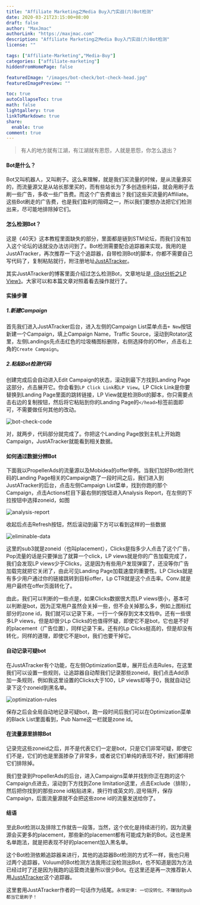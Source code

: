 ```yaml
---
title: "Affiliate Marketing之Media Buy入门实战(六)Bot检测"
date: 2020-03-21T23:15:00+08:00
draft: false
author: "MaxJmac"
authorLink: "https://maxjmac.com"
description: "Affiliate Marketing之Media Buy入门实战(六)Bot检测"
license: ""

tags: ["Affiliate-Marketing","Media-Buy"]
categories: ["affiliate-marketing"]
hiddenFromHomePage: false

featuredImage: "/images/bot-check/bot-check-head.jpg"
featuredImagePreview: ""

toc: true
autoCollapseToc: true
math: false
lightgallery: true
linkToMarkdown: true
share:
  enable: true
comment: true
---
```


> 有人的地方就有江湖，有江湖就有恩怨，人就是恩怨，你怎么退出？

#### Bot是什么？

Bot又叫机器人，又叫刷子。这么来理解，就是我们买流量的时候，是从流量源买的，而流量源又是从站长那里买的，而有些站长为了多创造些利益，就会用刷子去刷一些广告，多收一些广告费。而这个广告费谁出？我们这些买流量的Affiliate。这些Bot刷走的广告费，也是我们盈利的阻碍之一，所以我们要想办法把它们检测出来，尽可能地排除掉它们。

#### 怎么检测Bot？

这是《40天》这本教程里面缺失的部分，里面都是链到STM论坛，而我们没有加入这个论坛的话就没办法访问到了。Bot检测需要配合追踪器来实现，我用的是JustATracker，再次推荐一下这个追踪器，自带检测Bot的脚本，你都不需要自己写代码了，复制粘贴就行，附注册地址[JustATracker](https://dash.justatracker.com/#/595/Signup)。

其实JustATracker的博客里面介绍过怎么检测Bot，文章地址是[《Bot分析之LP View》](https://blog.justatracker.com/lp-view/)。大家可以和本篇文章对照着看去操作就行了。

#### 实操步骤

##### 1.新建Campaign

首先我们进入JustATracker后台，进入左侧的Campaign List菜单点击`+ New`按钮新建一个Campaign，填上Campaign Name，Traffic Source，滚动到Rotator这里，左侧Landings先点击红色的垃圾桶图标删除，右侧选择你的Offer，点击右上角的`Create Campaign`。

##### 2.粘贴Bot检测代码

创建完成后会自动进入Edit Campaign的状态，滚动到最下方找到Landing Page这部分，点击展开它。你会看到`LP Click Link`和`LP View`。LP Click Link是你要替换到Landing Page里面的跳转链接，LP View就是检测Bot的脚本，你只需要点击右边的复制按钮，然后将它粘贴到你的Landing Page的`</head>`标签前面即可，不需要做任何其他的改动。

![bot-check-code](/images/bot-check/bot-check-code.jpg)

对，就两步，代码部分就完成了。你把这个Landing Page放到主机上开始跑Campaign，JustATracker就能看到相关数据。

#### 如何通过数据分辨Bot

下面我以PropellerAds的流量源以及Mobidea的offer举例。当我们加好Bot检测代码的Landing Page相关的Campaign跑了一段时间之后，我们进入到JustATracker的后台，点击左侧Campaign List菜单，找到你跑的那个Campaign，点击Actions栏目下最右侧的按钮进入Analysis Report，在左侧的下拉按钮中选择zoneid，如图

![analysis-report](/images/bot-check/analysis-report.jpg)

收起后点击Refresh按钮，然后滚动到最下方可以看到这样的一些数据

![eliminable-data](/images/bot-check/eliminable-data.jpg)

这里的sub3就是zoneid（也叫placement），Clicks是指多少人点击了这个广告，Pop流量的话是只要弹出了就算一个click，LP views就是你的广告加载完成了，我们会发现LP views少于Clicks，这是因为有些用户发现弹窗了，还没等你广告加载完就把它关闭了，由此可见Landing Page加载速度的重要性。LP Clicks就是有多少用户通过你的链接跳转到目标offer，Lp CTR就是这个点击率。Conv.就是用户最终在offer页面转化了。

由此，我们可以判断的一些点是，如果Clicks数据很大而LP views很小，基本可以判断是bot，因为正常用户虽然会关掉一些，但不会关掉那么多，例如上图标红部分的zone id，我们就可以记录下来，一行一个保存到文本文档中。还有一些很多LP views，但是却很少Lp Clicks的也值得怀疑，即使它不是bot，它也是不好的placement（广告位置），同样记录下来。还有的Lp Clicks挺高的，但是却没有转化，同样的道理，即使它不是bot，我们也要干掉它。

#### 自动记录可疑bot

在JustATracker有个功能，在左侧Optimization菜单，展开后点击Rules，在这里我们可以设置一些规则，让追踪器自动帮我们记录那些zoneid，我们点击Add添加一条规则，例如我这里设置的Clicks大于100，LP views却等于0，我就自动记录下这个zoneid到黑名单。

![optimization-rules](/images/bot-check/optimization-rules.jpg)

保存之后会全局自动地记录可疑bot，跑一段时间后我们可以在Optimization菜单的Black List里面看到，Pub Name这一栏就是zone id。

#### 在流量源里排除Bot

记录完这些zoneid之后，并不是代表它们一定是bot，只是它们非常可疑，即使它们不是，它们的也是里面掺杂了非常多，或者说它们单纯的表现不好，我们都得把它们排除掉。

我们登录到PropellerAds的后台，进入Campaigns菜单并找到你正在跑的这个Campaign点进去，滚动到下方找到Zone limitation这里，点击Exclude（排除），然后把你找到的那些zone id粘贴进来，换行符或英文的`,`逗号隔开，保存Campaign，后面流量源就不会把这些zone id的流量发送给你了。

#### 结语

至此Bot检测以及排除工作就告一段落，当然，这个优化是持续进行的，因为流量源会买更多的placement，那些新的placement都有可能成为新的Bot。这也是黑名单跑法，就是把表现不好的placement加入黑名单。

这个Bot检测依赖追踪器来进行，其他的追踪器Bot检测的方式不一样，我也只用过两个追踪器，Voluum的Bot检测方法我用过没检测出Bot，也不知道是因为方法已经过时了还是因为我跑的运营商流量所以很少Bot。在这里还是再一次推荐新人用[JustATracker](https://dash.justatracker.com/#/595/Signup)这个追踪器。

这里套用JustATracker作者的一句话作为结尾。`永恒定律: 一切没转化、不赚钱的pub都当它是刷子！`